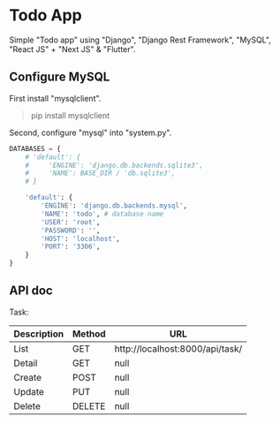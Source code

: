 # Todo App
Simple "Todo app" using "Django", "Django Rest Framework", "MySQL", "React JS" + "Next JS" & "Flutter".

## Configure MySQL
First install "mysqlclient".
> pip install mysqlclient

Second, configure "mysql" into "system.py".
```python
DATABASES = {
    # 'default': {
    #     'ENGINE': 'django.db.backends.sqlite3',
    #     'NAME': BASE_DIR / 'db.sqlite3',
    # }

    'default': {
        'ENGINE': 'django.db.backends.mysql',
        'NAME': 'todo', # database name
        'USER': 'root', 
        'PASSWORD': '',
        'HOST': 'localhost',
        'PORT': '3306',
    }
}
```

## API doc

Task:

| Description | Method | URL | 
| ----------- | ------ | --- |
| List | GET | http://localhost:8000/api/task/ |
| Detail | GET | null |
| Create | POST | null |
| Update | PUT | null |
| Delete | DELETE | null |
